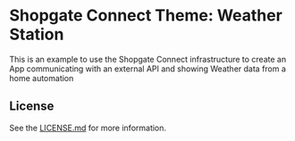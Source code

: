 # Shopgate Connect Theme: Weather Station

This is an example to use the Shopgate Connect infrastructure to create an App communicating with an external API and showing Weather data from a home automation

## License
See the [LICENSE.md](./LICENSE.md) for more information.
